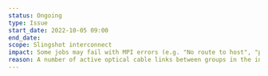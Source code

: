 ```yaml
---
status: Ongoing
type: Issue
start_date: 2022-10-05 09:00
end_date: 
scope: Slingshot interconnect
impact: Some jobs may fail with MPI errors (e.g. "No route to host", "pmi_init failure"), the larger the number of nodes used in the job, the more likely users are to hit the issue. A reboot of Slingshot is planned for Mon 17 Oct 2022 - see maintenance table below for details.
reason: A number of active optical cable links between groups in the interconnect topology are not working
---
```


